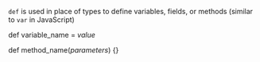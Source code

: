 `def` is used in place of types to define variables, fields, or methods (similar to `var` in JavaScript)

def variable_name = _value_

def method_name(_parameters_) {}


